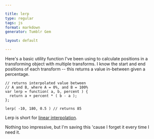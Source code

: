 ```yaml
---

title: lerp
type: regular
tags: js
format: markdown
generator: Tumblr Gem

layout: default

---
```


Here's a basic utility function I've been using to calculate positions in a transforming object with multiple transforms. I know the start and end positions of each transform -- this returns a value in-between given a percentage.

    // returns interpolated value between
    // A and B, where A = 0%, and B = 100%
    var lerp = function( a, b, percent ) {
      return a + percent * ( b - a );
    };
    
    lerp( -10, 180, 0.5 ) // returns 85

Lerp is short for [linear interpolation](http://en.wikipedia.org/wiki/Linear_interpolation).  

Nothing too impressive, but I'm saving this 'cause I forget it every time I need it.
